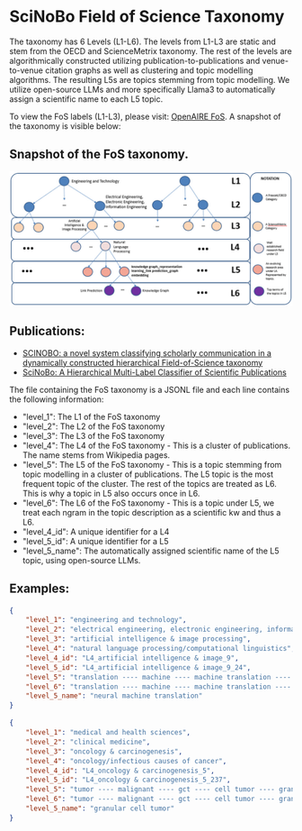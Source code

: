 # SciNoBo Field of Science Taxonomy

The taxonomy has 6 Levels (L1-L6). The levels from L1-L3 are static and stem from the OECD and ScienceMetrix taxonomy. The rest of the levels are algorithmically constructed utilizing publication-to-publications and venue-to-venue citation graphs as well as clustering and topic modelling algorithms. The resulting L5s are topics stemming from topic modelling. We utilize open-source LLMs and more specifically Llama3 to automatically assign a scientific name to each L5 topic. 

To view the FoS labels (L1-L3), please visit: [OpenAIRE FoS](https://explore.openaire.eu/fields-of-science). A snapshot of the taxonomy is visible below:

## Snapshot of the FoS taxonomy.
![image](docs/images/frma-08-1149834-g003.jpeg)


## Publications:
- [SCINOBO: a novel system classifying scholarly communication in a dynamically constructed hierarchical Field-of-Science taxonomy](https://www.frontiersin.org/articles/10.3389/frma.2023.1149834/full)
- [SciNoBo: A Hierarchical Multi-Label Classifier of Scientific Publications](https://dl.acm.org/doi/10.1145/3487553.3524677)

The file containing the FoS taxonomy is a JSONL file and each line contains the following information:

- "level_1": The L1 of the FoS taxonomy
- "level_2": The L2 of the FoS taxonomy
- "level_3": The L3 of the FoS taxonomy
- "level_4": The L4 of the FoS taxonomy - This is a cluster of publications. The name stems from Wikipedia pages.
- "level_5": The L5 of the FoS taxonomy - This is a topic stemming from topic modelling in a cluster of publications. The L5 topic is the most frequent topic of the cluster. The rest of the topics are treated as L6. This is why a topic in L5 also occurs once in L6.
- "level_6": The L6 of the FoS taxonomy - This is a topic under L5, we treat each ngram in the topic description as a scientific kw and thus a L6.
- "level_4_id": A unique identifier for a L4
- "level_5_id": A unique identifier for a L5
- "level_5_name": The automatically assigned scientific name of the L5 topic, using open-source LLMs.

## Examples:

```json
{
    "level_1": "engineering and technology", 
    "level_2": "electrical engineering, electronic engineering, information engineering", 
    "level_3": "artificial intelligence & image processing", 
    "level_4": "natural language processing/computational linguistics", 
    "level_4_id": "L4_artificial intelligence & image_9", 
    "level_5_id": "L4_artificial intelligence & image_9_24", 
    "level_5": "translation ---- machine ---- machine translation ---- language ---- neural ---- nmt ---- neural machine translation ---- neural machine ---- base ---- resource", 
    "level_6": "translation ---- machine ---- machine translation ---- language ---- neural ---- nmt ---- neural machine translation ---- neural machine ---- base ---- resource", 
    "level_5_name": "neural machine translation"
}
```

```json
{
    "level_1": "medical and health sciences", 
    "level_2": "clinical medicine", 
    "level_3": "oncology & carcinogenesis", 
    "level_4": "oncology/infectious causes of cancer", 
    "level_4_id": "L4_oncology & carcinogenesis_5", 
    "level_5_id": "L4_oncology & carcinogenesis_5_237", 
    "level_5": "tumor ---- malignant ---- gct ---- cell tumor ---- granular cell tumor ---- cell ---- granular cell ---- granular ---- case ---- patient", 
    "level_6": "tumor ---- malignant ---- gct ---- cell tumor ---- granular cell tumor ---- cell ---- granular cell ---- granular ---- case ---- patient", 
    "level_5_name": "granular cell tumor"
}
```
